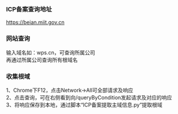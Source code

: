 ### ICP备案查询地址
https://beian.miit.gov.cn

### 网站查询
输入域名如：wps.cn，可查询所属公司  
再通过所属公司查询所有根域名

### 收集根域
1、Chrome下F12，点击Network->All可全部请求及响应  
2、点击查询，可在右侧看到向/queryByCondition发起请求及对应的响应  
3、将响应保存到本地，通过脚本“ICP备案提取主域信息.py”提取根域
